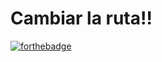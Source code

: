 # Cambiar la ruta!!
[![forthebadge](https://forthebadge.com/images/badges/made-with-javascript.svg)](https://forthebadge.com)

